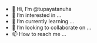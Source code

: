 - 👋 Hi, I’m @tupayatanuha
- 👀 I’m interested in ...
- 🌱 I’m currently learning ...
- 💞️ I’m looking to collaborate on ...
- 📫 How to reach me ...

<!---
tupayatanuha/tupayatanuha is a ✨ special ✨ repository because its `README.md` (this file) appears on your GitHub profile.
You can click the Preview link to take a look at your changes.
--->
